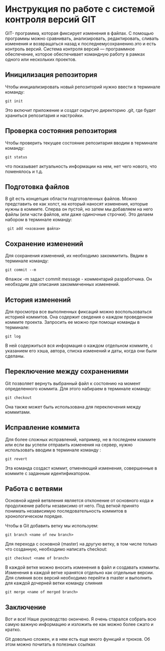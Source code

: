 # Инструкция по работе с системой контроля версий GIT

GIT- программа, которая фиксирует изменения в файлах. С помощью программы можно сравнивать, анализировать, редактировать, сливать изменения и возвращаться назад к последнемусохранению.это и есть контроль версий. Система контроля версий — программное обеспечение, которое обеспечивает командную работу в рамках одного или нескольких проектов.
## Иницилизация репозитория
Чтобы инициализировать новый репозиторий нужно ввести в терминале команду:

    git init

Это включит приложение и создат скрытую директорию .git, где будет храниться репозитария и настройки.

## Проверка состояния репозитория
Чтобы проверить текущее состояние репозитария вводим в терминале команду:

    git status

что показывает актуальность информации на нем, нет чего нового, что поменялось и т.д.

## Подготовка файлов
В git есть концепция области подготовленных файлов. Можно представить ее как холст, на который наносят изменения, которые нужны в коммите. Сперва он пустой, но затем мы добавляем на него файлы (или части файлов, или даже одиночные строчки). Это делаем набором в терминале команду:

     git add <название файла>

## Сохранение изменений
Для сохранения изменений, их необходимо закоммитить. Ввдим в терминале команду:

    git commit --m

Флажок -m задаст commit message - комментарий разработчика. Он необходим для описания закоммиченных изменений. 
    
## История изменений
Для просмотра все выполненных фиксаций можно воспользоваться историей коммитов. Она содержит сведения о каждом проведенном коммите проекта. Запросить ее можно при помощи команды в терминале:

    git log

В ней содержиться вся информация о каждом отдельном коммите, с указанием его хэша, автора, списка изменений и даты, когда они были сделаны.

## Переключение между сохранениями
 Git позволяет вернуть выбранный файл к состоянию на момент определенного коммита. Для этого набираем в терминале команду:

    git checkout

Она также может быть использована для переключения между коммитами.

## Исправление коммита
Для более сложных исправлений, например, не в последнем коммите или если вы успели отправить изменения на сервер, нужно использовать вводим в терминале команду :
    
    git revert

Эта команда создаст коммит, отменяющий изменения, совершенные в коммите с заданным идентификатором.

## Работа с ветвями

Основной идеей ветвления является отклонение от основного кода и продолжение работы независимо от него. Под веткой принято понимать независимую последовательность коммитов в хронологическом порядке. 

Чтобы в Git добавить ветку мы используем:
    
    git branch <name of new branch>

Для перехода с основной (master) на другую ветку, в том числе только что созданную, необходимо написать checkout:
    
    git checkout <name of branch>

В каждой ветке можно вносить изменения в файл и создавать коммиты. Изменения в каждой ветке хранятся отдельно как отдельные версии. Для слияния всех версий необходимо перейти в master и выполнить для каждой дочерней ветки команду слияния
    
    git merge <name of merged branch>


## Заключение
 Вот и все! Наше руководство окончено. Я очень старался собрать всю самую важную информацию и изложить ее как можно более сжато и кратко.

 Git довольно сложен, и в нем есть еще много функций и трюков. Об этом можно почитать в полезных ссылках

